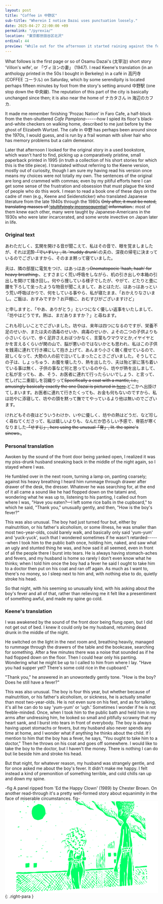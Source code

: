 ```yaml
---
layout: post
title: "Coffee in 中野区"
sub-title: "Wherein I notice Dazai uses punctuation loosely."
date: 2025-04-27 22:00:00 +09
permalink: "/pyrexia/"
location: "東京都世田谷区北沢"
ordinal: 44
preview: "While out for the afternoon it started raining against the forecast, meaning that the laundry hanging on my balcony, half the city away, would have to start again."
---
```


What follows is the first page or so of Osamu Dazai's (太宰治) short story 'Villon's wife', or 「ヴィヨンの妻」 (1947). I read Keene's translation (in an anthology printed in the 50s I bought in Berkeley) in a café in 高円寺 (COFFEE コーラル) on Saturday, which by some serendipity is located perhaps fifteen minutes by foot from the story's setting around 中野駅 (one stop down the 中央線). The reputation of this part of the city is basically unchanged since then; it is also near the home of ナカタさん in 海辺のカフカ.

It made me remember finishing 'Prozac Nation' in Faro Cafe, a half-block from the then-shuttered *Cafe Pamplona*------how I spied its floor's black-and-white checkers on walking home, described to me just before by the ghost of Elizabeth Wurtzel. The cafe in 中野 has perhaps been around since the 1970s, I would guess, and is run by a frail woman with silver hair who has memory problems but a calm demeanor.

Later that afternoon I looked for the original story in a used bookstore, which wasn't hard to find, picking up a comparatively pristine, small paperback printed in 1995 (in truth a collection of his short stories for which this is the title piece). I translated without referring to the Keene version, mostly out of curiosity, though I am sure my having read his version once means my choices were not totally my own. The sentences of the original are long and crammed with commas; even by my pitiful efforts here I can get some sense of the frustration and obsession that must plague the kind of people who do this work. I mean to read a book one of these days on the cadre of men (e.g., Keene and Seidensticker) who translated Japanese literature from the late 1940s through the 1980s ~~Only after, it must be noted, translating masses of ['stultifyingly inconsequential'](https://www.latimes.com/archives/la-xpm-2000-apr-09-me-17712-story.html) information.~~: most of them knew each other, many were taught by Japanese-Americans in the 1930s who were later incarcerated, and some wrote invective on Japan later in life.

### Original text

あわただしく、玄関を開ける音が聞こえて、私はその音で、眼を覚ましましたが、それは泥酔~~「でいすい」, lit. 'muddy drunk'.~~の夫の、深夜の帰宅に決まっているのでございますから、そのまま黙って寝ていました。

夫は、隣の部屋に電気をつけ、はあっはあっ~~Onomatopoeic 'haah, haah' for heavy breathing.~~、とすさまじく荒い呼吸をしながら、机の引き出しや本箱の引出しを開けて掻き回し。何やら捜している様子でしたが、やがて、どたりと畳に腰を下ろして坐ったような物音が聞こえまして、あとはただ、はあっはあっという荒い呼吸ばかりで、何をしている事やら、私が寝たまま、「おかえりなさいまし。ご飯は、おすみですか？お戸棚に、おむすびがございますけど」

と申しますと、「やあ、ありがとう」といつになく優しい返事をいたしまして、「坊やはどうです。熱は、まだありますか？」と尋ねます。

これも珍しいことでございました。坊やは、来年は四つになるのですが、栄養不足のせいか、または夫の酒毒のせいか、病毒のせいか、よその二つの子供よりも小さいくらいで、歩く足許さえおぼつかなく、言葉もウマウマとか,イヤイヤとかを言えるくらいが関の山で、脳が悪いのではないかとも思われ、私はこの子供を銭湯に連れて行き裸にして抱き上げて、あんまり小さく醜く痩せているので、寂しくなって、大勢の人の前で泣いてしまったことさございました。そうしてこの子は、しょっちゅう、お腹を壊したり、熱を出したり、夫は殆ど家に落ち着いている事は無く、子供の事など何と思っているのやら、坊やが熱を出しまして、と私が言っても、あ、そう、お医者に連れて行ったらいいでしょう、と言って、忙しげに二重廻しを羽織りって~~Specifically a coat with a mantle, i.e., amusingly basically exactly the one Dazai is pictured in [here](https://ja.wikipedia.org/wiki/%E3%82%A4%E3%83%B3%E3%83%90%E3%83%8D%E3%82%B9%E3%82%B3%E3%83%BC%E3%83%88#/media/%E3%83%95%E3%82%A1%E3%82%A4%E3%83%AB:OsamuDazai.jpg).~~どこかへ出掛けてしまいます。お医者に連れて行きたくっても、お金も何もないのですから、私は坊やに添寝して、坊やの頭を黙って撫でてやっているより他は無いのでございます。

けれどもその夜はどういうわけか、いやに優しく、坊やの熱はどうだ、など珍しく尋ねてくださって、私は嬉しいよりも、なんだか恐ろしい予感で、脊筋が寒くなりました~~「せすじ」, here using the unusual「脊」, lit. the spine's sinews.~~。

### Personal translation

Awoken by the sound of the front door being yanked open, I realized it was my piss-drunk husband sneaking back in the middle of the night again, so I stayed where I was.

He fumbled over in the next room, turning a lamp on, panting coarsely; against his heavy breathing I heard him rummage through drawer after drawer of the desk, the dresser. Whatever he was searching for, at the end of it all came a sound like he had flopped down on the tatami and, wondering what he was up to, listening to his panting, I called out from where I was, "Have you eaten?—I left some rice balls in the cupboard," to which he said, "Thank you," unusually gently, and then, "How is the boy's fever?"

This was also unusual. The boy had just turned four but, either by malnutrition, or his father's alcoholism, or some illness, he was smaller than most two-year-olds, could barely walk, and basically only said 'yum-yum' and 'yuck-yuck', such that I wondered sometimes if he wasn't retarded------when I took him to the public bath once, holding him, naked, and saw what an ugly and stunted thing he was, and how sad it all seemed, even in front of all the people there I burst into tears. He is always having stomach-aches and fevers, and my husband is home so rarely I don't even know what he thinks; when I told him once the boy had a fever he said I ought to take him to a doctor then put on his coat and ran off again. As much as I want to, there's no money, so I sleep next to him and, with nothing else to do, quietly stroke his head.

So that night, with his seeming so unusually kind, with his asking about the boy's fever and all of that, rather than relieving me it felt like a presentiment of something awful, and made my spine go cold.

### Keene's translation

I was awakened by the sound of the front door being flung open, but I did not get out of bed. I knew it could only be my husband, returning dead drunk in the middle of the night.

He switched on the light in the next room and, breathing heavily, managed to rummage through the drawers of the table and the bookcase, searching for something. After a few minutes there was a noise that sounded as if he had flopped down on the floor. Then I could hear only his panting. Wondering what he might be up to I called to him from where I lay. "Have you had supper yet? There's some cold rice in the cupboard."

"Thank you," he answered in an unowontedly gently tone. "How is the boy? Does he still have a fever?"

This was also unusual. The boy is four this year, but whether because of malnutrition, or his father's alcoholism, or sickness, he is actually smaller than most two-year-olds. He is not even sure on his feet, and as for talking, it's all he can do to say 'yum-yum' or 'ugh.' Sometimes I wonder if he is not feeble-minded. Once, when I took him to the public bath and held him in my arms after undressing him, he looked so small and pitifully scrawny that my heart sank, and I burst into tears in front of everybody. The boy is always having upset stomachs or fevers, but my husband also never spends any time at home, and I wonder what if anything he thinks about the child. If I mention to him that the boy has a fever, he says, "You ought to take him to a doctor," Then he throws on his coat and goes off somewhere. I would like to take the boy to the doctor, but I haven't the money. There is nothing I can do but lie beside him and stroke his head.

But that night, for whatever reason, my husband was strangely gentle, and for once asked me about the boy's fever. It didn't make me happy. I felt instead a kind of premonition of something terrible, and cold chills ran up and down my spine.

-fig A panel ripped from 'Ed the Happy Clown' (1989) by Chester Brown. On another read-through it's a pretty well-formed story about equanimity in the face of miserable circumstances. fig- <img src="/assets/img/ed_happy_clown.png">
{: .right-para }
